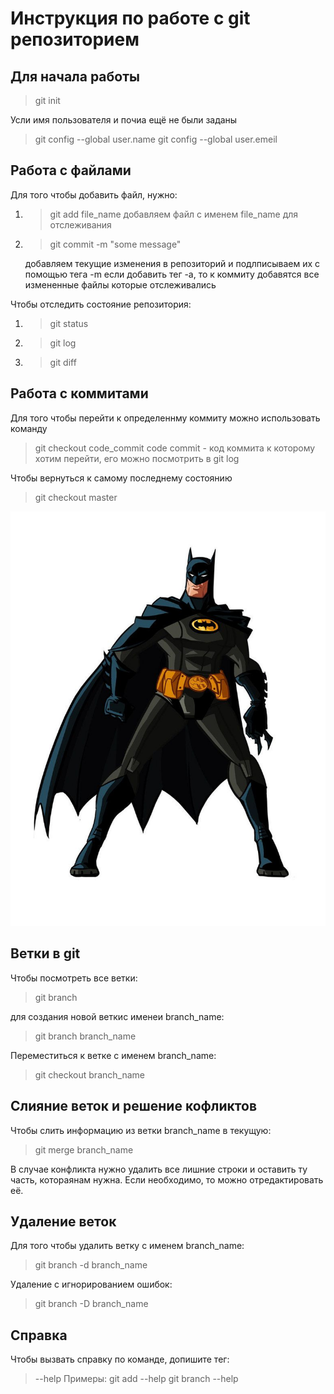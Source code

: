 # Инструкция по работе с git репозиторием

## Для начала работы
> git init

Усли имя пользователя и почиа ещё не были заданы
> git config --global user.name
> git config --global user.emeil


## Работа с файлами

Для того чтобы добавить файл, нужно:
1. > git add file_name
    добавляем файл с именем file_name для отслеживания
2. > git commit -m "some message"

    добавляем текущие изменения в репозиторий и подлписываем их с помощью тега -m
    если добавить тег -a, то к коммиту добавятся все измененные файлы которые отслеживались

Чтобы отследить состояние репозитория:
1. > git status
2. > git log
3. > git diff


## Работа с коммитами
Для того чтобы перейти к определеннму коммиту можно использовать команду
> git checkout code_commit
    code commit - код коммита к которому хотим перейти, его можно посмотрить в git log

Чтобы вернуться к самому последнему состоянию

> git checkout master

![batman](batman.jpg)


## Ветки в git
Чтобы посмотреть все ветки:
> git branch

для создания новой веткис именеи branch_name:
> git branch branch_name

Переместиться к ветке с именем branch_name:
> git checkout branch_name

## Слияние веток и решение кофликтов
Чтобы слить информацию из ветки branch_name в текущую:
> git merge branch_name

В случае конфликта нужно удалить все лишние строки и оставить ту часть, котораянам нужна. Если необходимо, то можно отредактировать её.

## Удаление веток
Для того чтобы удалить ветку с именем branch_name:
> git branch -d branch_name

Удаление с игнорированием ошибок:
> git branch -D branch_name

## Справка
Чтобы вызвать справку по команде, допишите тег:
> --help
Примеры:
> git add --help
> git branch --help
